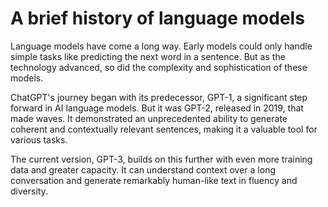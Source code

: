 # A brief history of language models

Language models have come a long way. Early models could only handle simple tasks like predicting the next word in a sentence. But as the technology advanced, so did the complexity and sophistication of these models.

ChatGPT's journey began with its predecessor, GPT-1, a significant step forward in AI language models. But it was GPT-2, released in 2019, that made waves. It demonstrated an unprecedented ability to generate coherent and contextually relevant sentences, making it a valuable tool for various tasks.

The current version, GPT-3, builds on this further with even more training data and greater capacity. It can understand context over a long conversation and generate remarkably human-like text in fluency and diversity.
